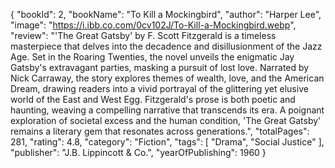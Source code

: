 {
    "bookId": 2,
    "bookName": "To Kill a Mockingbird",
    "author": "Harper Lee",
    "image": "https://i.ibb.co.com/0cv102J/To-Kill-a-Mockingbird.webp",
    "review": "'The Great Gatsby' by F. Scott Fitzgerald is a timeless masterpiece that delves into the decadence and disillusionment of the Jazz Age. Set in the Roaring Twenties, the novel unveils the enigmatic Jay Gatsby's extravagant parties, masking a pursuit of lost love. Narrated by Nick Carraway, the story explores themes of wealth, love, and the American Dream, drawing readers into a vivid portrayal of the glittering yet elusive world of the East and West Egg. Fitzgerald's prose is both poetic and haunting, weaving a compelling narrative that transcends its era. A poignant exploration of societal excess and the human condition, 'The Great Gatsby' remains a literary gem that resonates across generations.",
    "totalPages": 281,
    "rating": 4.8,
    "category": "Fiction",
    "tags": [
        "Drama",
        "Social Justice"
    ],
    "publisher": "J.B. Lippincott & Co.",
    "yearOfPublishing": 1960
}